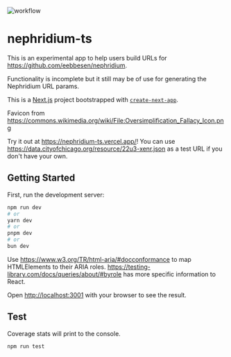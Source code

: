 ![workflow](https://github.com/eebbesen/nephridium-ts/actions/workflows/push.yml/badge.svg)

# nephridium-ts

This is an experimental app to help users build URLs for https://github.com/eebbesen/nephridium.

Functionality is incomplete but it still may be of use for generating the Nephridium URL params.

This is a [Next.js](https://nextjs.org/) project bootstrapped with [`create-next-app`](https://github.com/vercel/next.js/tree/canary/packages/create-next-app).

Favicon from https://commons.wikimedia.org/wiki/File:Oversimplification_Fallacy_Icon.png

Try it out at https://nephridium-ts.vercel.app/! You can use https://data.cityofchicago.org/resource/22u3-xenr.json as a test URL if you don't have your own.

## Getting Started

First, run the development server:

```bash
npm run dev
# or
yarn dev
# or
pnpm dev
# or
bun dev
```

Use https://www.w3.org/TR/html-aria/#docconformance to map HTMLElements to their ARIA roles.
https://testing-library.com/docs/queries/about/#byrole has more specific information to React.

Open [http://localhost:3001](http://localhost:3001) with your browser to see the result.

## Test

Coverage stats will print to the console.

```bash
npm run test
```

